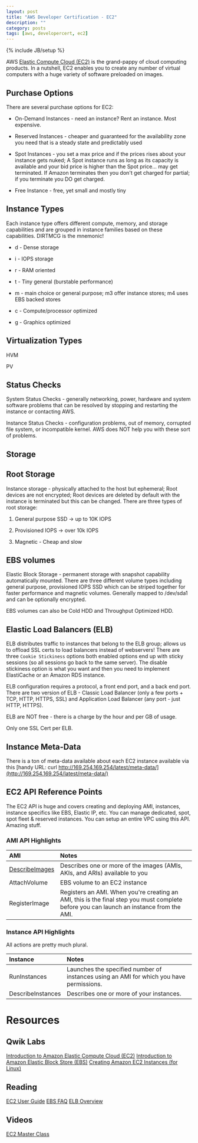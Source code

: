 ```yaml
---
layout: post
title: "AWS Developer Certification - EC2"
description: ""
category: posts 
tags: [aws, developercert, ec2]
---
```

{% include JB/setup %}

AWS [Elastic Compute Cloud (EC2)](http://aws.amazon.com/documentation/ec2/) is the grand-pappy of cloud computing products. In a nutshell, EC2 enables you to create any number of virtual computers with a huge variety of software preloaded on images. 

## Purchase Options
There are several purchase options for EC2: 

* On-Demand Instances - need an instance? Rent an instance. Most expensive.

* Reserved Instances - cheaper and guaranteed for the availability zone you need that is a steady state and predictably used

* Spot Instances - you set a max price and if the prices rises about your instance gets nuked; A Spot instance runs as long as its capacity is available and your bid price is higher than the Spot price... may get terminated. If Amazon terminates then you don't get charged for partial; if you terminate you DO get charged.

* Free Instance - free, yet small and mostly tiny

## Instance Types
Each instance type offers different compute, memory, and storage capabilities and are grouped in instance families based on these capabilities. DIRTMCG is the mnemonic!

* d - Dense storage

* i - IOPS storage

* r - RAM oriented

* t - Tiny general (burstable performance)

* m - main choice or general purpose; m3 offer instance stores; m4 uses EBS backed stores

* c - Compute/processor optimized

* g - Graphics optimized

## Virtualization Types

HVM

PV

## Status Checks

System Status Checks - generally networking, power, hardware and system software problems that can be resolved by stopping and restarting the instance or contacting AWS.

Instance Status Checks - configuration problems, out of memory, corrupted file system, or incompatible kernel. AWS does NOT help you with these sort of problems.

## Storage

## Root Storage
Instance storage - physically attached to the host but ephemeral; Root devices are not encrypted; Root devices are deleted by default with the instance is terminated but this can be changed.
There are three types of root storage:

1. General purpose SSD -> up to 10K IOPS

2. Provisioned IOPS -> over 10k IOPS

3. Magnetic - Cheap and slow

## EBS volumes 
Elastic Block Storage - permanent storage with snapshot capability automatically mounted. There are three different volume types including general purpose, provisioned IOPS SSD which can be striped together for faster performance and magnetic volumes. Generally mapped to /dev/sda1 and can be optionally encrypted.

EBS volumes can also be Cold HDD and Throughput Optimized HDD.

## Elastic Load Balancers (ELB) 
ELB distributes traffic to instances that belong to the ELB group; allows us to offload SSL certs to load balancers instead of webservers! There are three `Cookie Stickiness` options both enabled options end up with sticky sessions (so all sessions go back to the same server). The disable stickiness option is what you want and then you need to implement ElastiCache or an Amazon RDS instance.

ELB configuration requires a protocol, a front end port, and a back end port. There are two version of ELB - Classic Load Balancer (only a few ports + TCP, HTTP, HTTPS, SSL) and Application Load Balancer (any port - just HTTP, HTTPS).

ELB are NOT free - there is a charge by the hour and per GB of usage.

Only one SSL Cert per ELB.

## Instance Meta-Data
There is a ton of meta-data available about each EC2 instance available via this [handy URL: curl http://169.254.169.254/latest/meta-data/](http://169.254.169.254/latest/meta-data/)

## EC2 API Reference Points
The EC2 API is huge and covers creating and deploying AMI, instances, instance specifics like EBS, Elastic IP, etc. You can manage dedicated, spot, spot fleet &amp; reserved instances. You can setup an entire VPC using this API. Amazing stuff.



### AMI API Highlights

| **AMI**  | **Notes**  |
|:-----------------------------------------|:--------------------------------------------------------|
| [DescribeImages](http://docs.aws.amazon.com/AWSEC2/latest/APIReference/API_DescribeImages.html) | Describes one or more of the images (AMIs, AKIs, and ARIs) available to you|
| AttachVolume | EBS volume to an EC2 instance |
| RegisterImage | Registers an AMI. When you're creating an AMI, this is the final step you must complete before you can launch an instance from the AMI.|

### Instance API Highlights
All actions are pretty much plural. 

| **Instance**  | **Notes**  |
|:-----------------------------------------|:--------------------------------------------------------|
|RunInstances|Launches the specified number of instances using an AMI for which you have permissions.|
|DescribeInstances| Describes one or more of your instances.|


# Resources

## Qwik Labs
[Introduction to Amazon Elastic Compute Cloud (EC2)](https://qwiklabs.com/focuses/2921)
[Introduction to Amazon Elastic Block Store (EBS)](https://qwiklabs.com/focuses/2920)
[Creating Amazon EC2 Instances (for Linux)](https://qwiklabs.com/focuses/2548)

## Reading
[EC2 User Guide](http://docs.aws.amazon.com/AWSEC2/latest/UserGuide/concepts.html)
[EBS FAQ](https://aws.amazon.com/ebs/faqs/)
[ELB Overview](https://aws.amazon.com/elasticloadbalancing/)

## Videos
[EC2 Master Class](https://www.youtube.com/watch?v=jLVPqoV4YjU)

